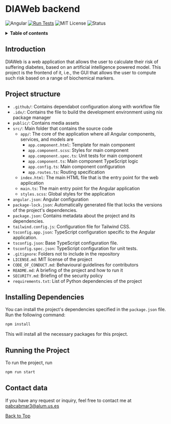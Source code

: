 <a name="top"></a>

# DIAWeb backend

![Angular](https://img.shields.io/badge/angular-%23DD0031.svg?style=flat-square&logo=angular&logoColor=white)
[![Run Tests](https://github.com/DIAWebOrg/DIAWeb-frontend/actions/workflows/tests.yaml/badge.svg)](https://github.com/DIAWebOrg/DIAWeb-frontend/actions/workflows/tests.yaml)
![MIT License](https://img.shields.io/badge/License-MIT-yellow.svg)
![Status](https://img.shields.io/badge/status-alpha-orange)

<details>  
<summary><b>Table of contents</b></summary>
  
1. [Introduction](#introduction)
2. [Project structure](#project-structure)
3. [Installing Dependencies](#installing-dependencies)
4. [Running the Project](#running-the-project)
5. [Contact data](#contact-data)
6. [License](LICENSE.md)
</details>

## Introduction

DIAWeb is a web application that allows the user to calculate their risk of suffering diabetes, based on an artificial intelligence powered model. This project is the frontend of it, i.e., the GUI that allows the user to compute such risk based on a range of biochemical markers.

## Project structure

- `.github/`: Contains dependabot configuration along with workflow file
- `.idx/`: Contains the file to build the development environment using nix package manager
- `public/`: Contains media assets
- `src/`: Main folder that contains the source code
  - `app/`: The core of the application where all Angular components, services, and models are
    - `app.component.html`: Template for main component
    - `app.component.scss`: Styles for main component
    - `app.component.spec.ts`: Unit tests for main component
    - `app.component.ts`: Main component TypeScript logic
    - `app.config.ts`: Main component configuration
    - `app.routes.ts`: Routing specification
  - `index.html`: The main HTML file that is the entry point for the web application
  - `main.ts`: The main entry point for the Angular application
  - `styles.scss`: Global styles for the application
- `angular.json`: Angular configuration
- `package-lock.json`: Automatically generated file that locks the versions of the project's dependencies.
- `package.json`: Contains metadata about the project and its dependencies.
- `tailwind.config.js`: Configuration file for Tailwind CSS.
- `tsconfig.app.json`: TypeScript configuration specific to the Angular application.
- `tsconfig.json`: Base TypeScript configuration file.
- `tsconfig.spec.json`: TypeScript configuration for unit tests.
- `.gitignore`: Folders not to include in the repository
- `LICENSE.md`: MIT license of the project
- `CODE_OF_CONDUCT.md`: Behavioural guidelines for contributors
- `README.md`: A briefing of the project and how to run it
- `SECURITY.md`: Briefing of the security policy
- `requirements.txt`: List of Python dependencies of the project

## Installing Dependencies

You can install the project's dependencies specified in the `package.json` file. Run the following command:

```bash
npm install
```

This will install all the necessary packages for this project.

## Running the Project

To run the project, run

```bash
npm run start
```

## Contact data

If you have any request or inquiry, feel free to contact me at [pabcabmar3@alum.us.es](mailto:pabcabmar3@alum.us.es)

<a href="#top">Back to Top</a>
